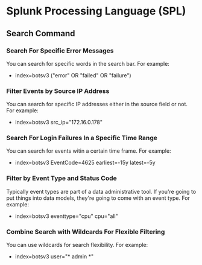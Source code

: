 # Splunk Processing Language (SPL)

## Search Command

### Search For Specific Error Messages

You can search for specific words in the search bar.
For example:
- index=botsv3 ("error" OR "failed" OR "failure")

### Filter Events by Source IP Address

You can search for specific IP addresses either in the source field or not.
For example:
- index=botsv3 src_ip="172.16.0.178"

### Search For Login Failures In a Specific Time Range

You can search for events witin a certain time frame.
For example:
- index=botsv3 EventCode=4625 earliest=-15y latest=-5y

### Filter by Event Type and Status Code

Typically event types are part of a data administrative tool. If you're going to put things into data models, they're going to come with an event type.
For example:
- index=botsv3 eventtype="cpu" cpu="all"

### Combine Search with Wildcards For Flexible Filtering

You can use wildcards for search flexibility.
For example:
- index=botsv3 user="* admin *"
